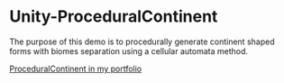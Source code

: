 # Unity-ProceduralContinent

The purpose of this demo is to procedurally generate continent shaped forms with biomes separation using a cellular automata method.

[ProceduralContinent in my portfolio](https://drive.google.com/drive/folders/0B3MtR3SH00Awbk9LS0t3a216UHc?usp=sharing)
